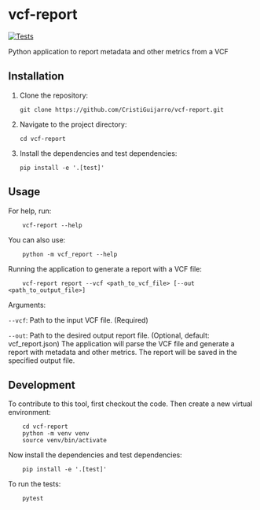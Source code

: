 # vcf-report

[![Tests](https://github.com/CristiGuijarro/vcf-report/workflows/Test/badge.svg)](https://github.com/CristiGuijarro/vcf-report/actions?query=workflow%3ATest)

Python application to report metadata and other metrics from a VCF

## Installation

1. Clone the repository:

   ```shell
   git clone https://github.com/CristiGuijarro/vcf-report.git
   ```

2. Navigate to the project directory:

    ```shell
    cd vcf-report
    ```

3. Install the dependencies and test dependencies:

    ```shell
    pip install -e '.[test]'
    ```

## Usage

For help, run:

```shell
    vcf-report --help
```

You can also use:

```shell
    python -m vcf_report --help
```

Running the application to generate a report with a VCF file:

```shell
    vcf-report report --vcf <path_to_vcf_file> [--out <path_to_output_file>]
```

Arguments:

`--vcf`: Path to the input VCF file. (Required)

`--out`: Path to the desired output report file. (Optional, default: vcf_report.json)
The application will parse the VCF file and generate a report with metadata and other metrics. The report will be saved in the specified output file.

## Development

To contribute to this tool, first checkout the code. Then create a new virtual environment:

```shell
    cd vcf-report
    python -m venv venv
    source venv/bin/activate
```

Now install the dependencies and test dependencies:

```shell
    pip install -e '.[test]'
```

To run the tests:

```shell
    pytest
```
